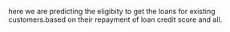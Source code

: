 here we are predicting the eligibity to get the loans for existing customers.based on their repayment of loan credit score and all.
